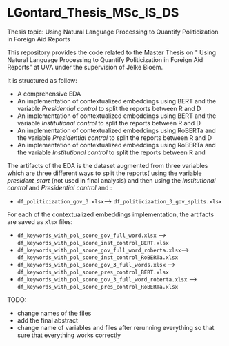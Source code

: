 # LGontard_Thesis_MSc_IS_DS
Thesis topic: Using Natural Language Processing to Quantify Politicization in Foreign Aid Reports

This repository provides the code related to the Master Thesis on " Using Natural Language Processing to Quantify Politicization in Foreign Aid Reports" at UVA under the supervision of Jelke Bloem.

It is structured as follow:

* A comprehensive EDA
* An implementation of contextualized embeddings using BERT and the variable _Presidential control_ to split the reports between R and D
*  An implementation of contextualized embeddings using BERT and the variable _Institutional control_ to split the reports between R and D
* An implementation of contextualized embeddings using RoBERTa and the variable _Presidential control_ to split the reports between R and D
* An implementation of contextualized embeddings using RoBERTa and the variable _Institutional control_ to split the reports between R and 

The artifacts of the EDA is the dataset augmented from three variables which are three different ways to split the reports( using the variable _president_start_ (not used in final analysis) and then using the _Institutional control_ and _Presidential control_ and :
* `df_politicization_gov_3.xlsx`--> `df_politicization_3_gov_splits.xlsx`

For each of the contextualized embeddings implementation, the artifacts are saved as `xlsx` files:
* `df_keywords_with_pol_score_gov_full_word.xlsx` --> `df_keywords_with_pol_score_inst_control_BERT.xlsx`
* `df_keywords_with_pol_score_gov_full_word_roberta.xlsx`--> `df_keywords_with_pol_score_inst_control_RoBERTa.xlsx`
* `df_keywords_with_pol_score_gov_3_full_words.xlsx` --> `df_keywords_with_pol_score_pres_control_BERT.xlsx`
* `df_keywords_with_pol_score_gov_3_full_word_roberta.xlsx` --> `df_keywords_with_pol_score_pres_control_RoBERTa.xlsx`


TODO:
- change names of the files
- add the final abstract 
- change name of variables and files after rerunning everything so that sure that everything works correctly
